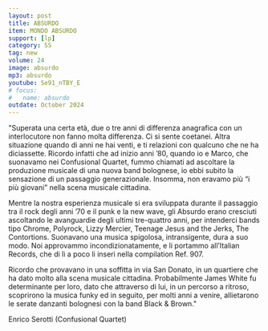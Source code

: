 ```yaml
---
layout: post
title: ABSURDO
item: MONDO ABSURDO
support: [lp]
category: SS
tag: new
volume: 24
image: absurdo
mp3: absurdo
youtube: Se91_nTBY_E
# focus: 
#   name: absurdo
outdate: October 2024
---
```


"Superata una certa età, due o tre anni di differenza anagrafica con un interlocutore non fanno molta differenza. Ci si sente coetanei. Altra situazione quando di anni ne hai venti, e ti relazioni con qualcuno che ne ha diciassette. Ricordo infatti che ad inizio anni ’80, quando io e Marco, che suonavamo nei Confusional Quartet, fummo chiamati ad ascoltare la produzione musicale di una nuova band bolognese, io ebbi subito la sensazione di un passaggio generazionale. Insomma, non eravamo più “i più giovani” nella scena musicale cittadina.

Mentre la nostra esperienza musicale si era sviluppata durante il passaggio tra il rock degli anni ’70 e il punk e la new wave, gli Absurdo erano cresciuti ascoltando le avanguardie degli ultimi tre-quattro anni, per intenderci bands tipo Chrome, Polyrock, Lizzy Mercier, Teenage Jesus and the Jerks, The Contortions. Suonavano una musica spigolosa, intransigente, dura a suo modo. Noi approvammo incondizionatamente, e li portammo all’Italian Records, che di lì a poco li inserì nella compilation Ref. 907.

Ricordo che provavano in una soffitta in via San Donato, in un quartiere che ha dato molto alla scena musicale cittadina. Probabilmente James White fu determinante per loro, dato che attraverso di lui, in un percorso a ritroso, scoprirono la musica funky ed in seguito, per molti anni a venire, allietarono le serate danzanti bolognesi con la band Black & Brown."

Enrico Serotti (Confusional Quartet)
